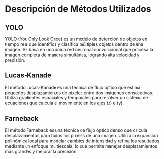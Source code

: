 # Descripción de Métodos Utilizados

## YOLO
YOLO (You Only Look Once) es un modelo de detección de objetos en tiempo real que identifica y clasifica múltiples objetos dentro de una imagen. Se basa en una única red neuronal convolucional que procesa la imagen completa de manera simultánea, logrando alta velocidad y precisión.

## Lucas-Kanade
El método Lucas-Kanade es una técnica de flujo óptico que estima pequeños desplazamientos de píxeles entre dos imágenes consecutivas. Utiliza gradientes espaciales y temporales para resolver un sistema de ecuaciones que calcula el movimiento en los ejes \(x\) e \(y\).

## Farneback
El método Farneback es una técnica de flujo óptico denso que calcula desplazamientos para todos los píxeles de una imagen. Utiliza la expansión polinómica local para modelar cambios de intensidad y refina los resultados mediante un enfoque multiescala, lo que permite manejar desplazamientos más grandes y mejorar la precisión.
